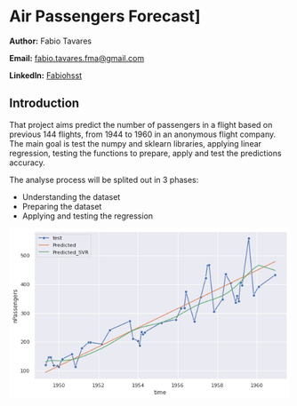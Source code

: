 # Air Passengers Forecast]

**Author:** Fabio Tavares

**Email:** fabio.tavares.fma@gmail.com

**LinkedIn:** [Fabiohsst](https://www.linkedin.com/in/fabiohsst/)

## Introduction
That project aims predict the number of passengers in a flight based on previous 144 flights, from 1944 to 1960 in an anonymous flight company. The main goal is test the numpy and sklearn libraries, applying linear regression, testing the functions to prepare, apply and test the predictions accuracy.

The analyse process will be splited out in 3 phases:

* Understanding the dataset
* Preparing the dataset
* Applying and testing the regression

![](https://github.com/fabiohsst/Portfolio/blob/main/images/passengers_prediction.png)

